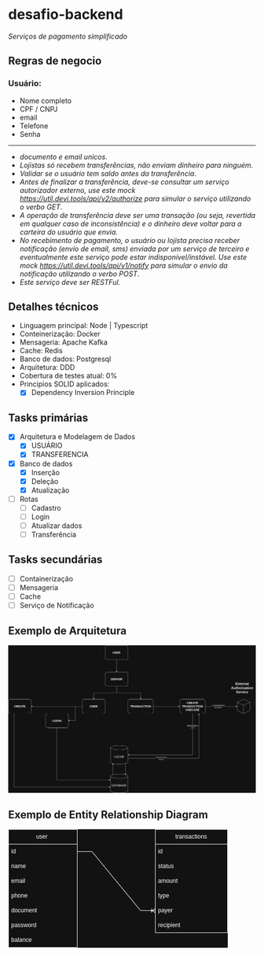 # desafio-backend

_Serviços de pagamento simplificado_

## Regras de negocio

### Usuário:

- Nome completo
- CPF / CNPJ
- email
- Telefone
- Senha

---

- _documento e email unicos_.
- _Lojistas só recebem transferências, não enviam dinheiro para ninguém_.
- _Validar se o usuário tem saldo antes da transferência_.
- _Antes de finalizar a transferência, deve-se consultar um serviço autorizador externo, use este mock https://util.devi.tools/api/v2/authorize para simular o serviço utilizando o verbo GET_.
- _A operação de transferência deve ser uma transação (ou seja, revertida em qualquer caso de inconsistência) e o dinheiro deve voltar para a carteira do usuário que envia_.
- _No recebimento de pagamento, o usuário ou lojista precisa receber notificação (envio de email, sms) enviada por um serviço de terceiro e eventualmente este serviço pode estar indisponível/instável. Use este mock https://util.devi.tools/api/v1/notify para simular o envio da notificação utilizando o verbo POST_.
- _Este serviço deve ser RESTFul._

## Detalhes técnicos

- Linguagem principal: Node | Typescript
- Conteinerização: Docker
- Mensageria: Apache Kafka
- Cache: Redis
- Banco de dados: Postgresql
- Arquitetura: DDD
- Cobertura de testes atual: 0%
- Principios SOLID aplicados:
  - [x] Dependency Inversion Principle

## Tasks primárias

- [X] Arquitetura e Modelagem de Dados
  - [X] USUÁRIO
  - [x] TRANSFERENCIA
- [X] Banco de dados
  - [x] Inserção
  - [X] Deleção
  - [X] Atualização
- [ ] Rotas
  - [ ] Cadastro
  - [ ] Login
  - [ ] Atualizar dados
  - [ ] Transferência

## Tasks secundárias

- [ ] Containerização
- [ ] Mensageria
- [ ] Cache
- [ ] Serviço de Notificação

## Exemplo de Arquitetura
![](https://github.com/c1r5/desafio-backend/blob/main/images/backend-challenge-arquitetura-inicial.png?raw=true)

## Exemplo de Entity Relationship Diagram
![](https://github.com/c1r5/desafio-backend/blob/main/images/backend-challenge-ERD.png?raw=true)